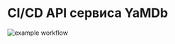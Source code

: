 # CI/CD API сервиса YaMDb
![example workflow](https://github.com/Dmitriy-kir/yamdb_final/actions/workflows/yamdb_workflow.yml/badge.svg)